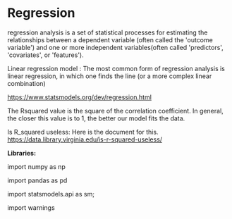# Regression

regression analysis is a set of statistical processes for estimating the relationships between a dependent variable (often called the 'outcome variable')
and one or more independent variables(often called 'predictors', 'covariates', or 'features').

Linear regression model : The most common form of regression analysis is linear regression, in which one finds the line (or a more complex linear combination) 

https://www.statsmodels.org/dev/regression.html

The Rsquared value is the square of the correlation coefficient.
In general, the closer this value is to 1, the better our model fits the data. 

Is R_squared useless: Here is the document for this. https://data.library.virginia.edu/is-r-squared-useless/

**Libraries:** 

import numpy as np

import pandas as pd

import statsmodels.api as sm;

import warnings
